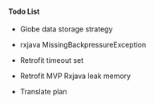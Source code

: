 #### Todo List

- Globe data storage strategy
- rxjava MissingBackpressureException


- Retrofit timeout set

- Retrofit MVP Rxjava leak memory

- Translate plan
